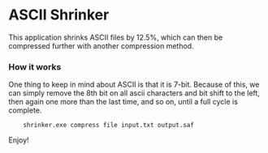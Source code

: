 # ASCII Shrinker

This application shrinks ASCII files by 12.5%, which can then be compressed further with another compression method.

### How it works

One thing to keep in mind about ASCII is that it is 7-bit. Because of this, we can simply remove the 8th bit on all ascii characters and bit shift to the left, then again one more than the last time, and so on, until a full cycle is complete.

```batch
	shrinker.exe compress file input.txt output.saf
```

Enjoy!